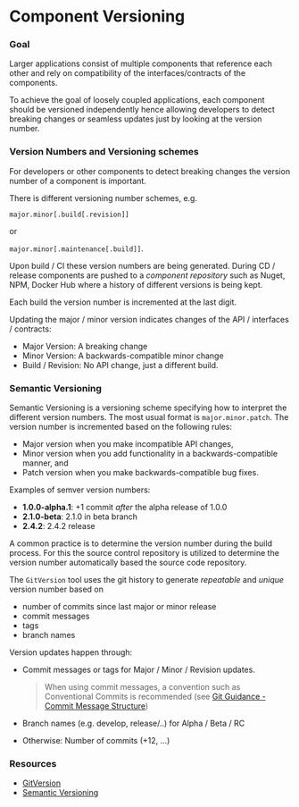 # Component Versioning

### Goal <a href="#goal" id="goal"></a>

Larger applications consist of multiple components that reference each other and rely on compatibility of the interfaces/contracts of the components.

To achieve the goal of loosely coupled applications, each component should be versioned independently hence allowing developers to detect breaking changes or seamless updates just by looking at the version number.

### Version Numbers and Versioning schemes <a href="#version-numbers-and-versioning-schemes" id="version-numbers-and-versioning-schemes"></a>

For developers or other components to detect breaking changes the version number of a component is important.

There is different versioning number schemes, e.g.

`major.minor[.build[.revision]]`

or

`major.minor[.maintenance[.build]]`.

Upon build / CI these version numbers are being generated. During CD / release components are pushed to a _component repository_ such as Nuget, NPM, Docker Hub where a history of different versions is being kept.

Each build the version number is incremented at the last digit.

Updating the major / minor version indicates changes of the API / interfaces / contracts:

* Major Version: A breaking change
* Minor Version: A backwards-compatible minor change
* Build / Revision: No API change, just a different build.

### Semantic Versioning <a href="#semantic-versioning" id="semantic-versioning"></a>

Semantic Versioning is a versioning scheme specifying how to interpret the different version numbers. The most usual format is `major.minor.patch`. The version number is incremented based on the following rules:

* Major version when you make incompatible API changes,
* Minor version when you add functionality in a backwards-compatible manner, and
* Patch version when you make backwards-compatible bug fixes.

Examples of semver version numbers:

* **1.0.0-alpha.1**: +1 commit _after_ the alpha release of 1.0.0
* **2.1.0-beta**: 2.1.0 in beta branch
* **2.4.2**: 2.4.2 release

A common practice is to determine the version number during the build process. For this the source control repository is utilized to determine the version number automatically based the source code repository.

The `GitVersion` tool uses the git history to generate _repeatable_ and _unique_ version number based on

* number of commits since last major or minor release
* commit messages
* tags
* branch names

Version updates happen through:

*   Commit messages or tags for Major / Minor / Revision updates.

    > When using commit messages, a convention such as Conventional Commits is recommended (see [Git Guidance - Commit Message Structure](https://microsoft.github.io/code-with-engineering-playbook/source-control/git-guidance/#commit-message-structure))
* Branch names (e.g. develop, release/..) for Alpha / Beta / RC
* Otherwise: Number of commits (+12, ...)

### Resources <a href="#resources" id="resources"></a>

* [GitVersion](https://gitversion.net/)
* [Semantic Versioning](https://semver.org/)

